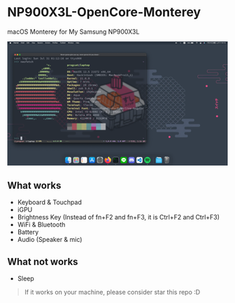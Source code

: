 # NP900X3L-OpenCore-Monterey
macOS Monterey for My Samsung NP900X3L

![A screenshot of my daily driver](./screenshot.png)

## What works

* Keyboard & Touchpad
* iGPU
* Brightness Key (Instead of fn+F2 and fn+F3, it is Ctrl+F2 and Ctrl+F3)
* WiFi & Bluetooth
* Battery
* Audio (Speaker & mic)

## What not works

* Sleep

> If it works on your machine, please consider star this repo :D